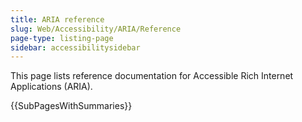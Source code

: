 ```yaml
---
title: ARIA reference
slug: Web/Accessibility/ARIA/Reference
page-type: listing-page
sidebar: accessibilitysidebar
---
```


This page lists reference documentation for Accessible Rich Internet Applications (ARIA).

{{SubPagesWithSummaries}}
